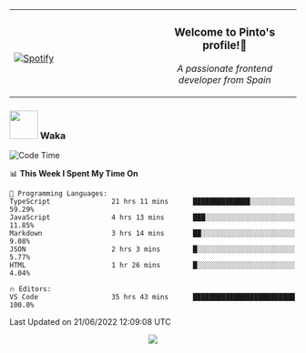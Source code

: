 <table width="100%" align="center"> 
  <tr>
  <td width="50%">
      
&nbsp; <br> [![Spotify](https://novatorem-zeta-rust.vercel.app/api/spotify)](https://open.spotify.com/user/novatorem-zeta-rust)

  </td>
  <td width="50%">
    <h3 align="center">Welcome to Pinto's profile!👋</h3>
    <p align="center"><em>A passionate frontend developer from Spain</em></p>
  </td>
  </table>

### <img src="https://media.giphy.com/media/VgCDAzcKvsR6OM0uWg/giphy.gif" width="50"> Waka

  <!--START_SECTION:waka-->
![Code Time](http://img.shields.io/badge/Code%20Time-552%20hrs%2051%20mins-blue)

📊 **This Week I Spent My Time On** 

```text
💬 Programming Languages: 
TypeScript               21 hrs 11 mins      ██████████████░░░░░░░░░░░   59.29% 
JavaScript               4 hrs 13 mins       ███░░░░░░░░░░░░░░░░░░░░░░   11.85% 
Markdown                 3 hrs 14 mins       ██░░░░░░░░░░░░░░░░░░░░░░░   9.08% 
JSON                     2 hrs 3 mins        █░░░░░░░░░░░░░░░░░░░░░░░░   5.77% 
HTML                     1 hr 26 mins        █░░░░░░░░░░░░░░░░░░░░░░░░   4.04%

🔥 Editors: 
VS Code                  35 hrs 43 mins      █████████████████████████   100.0%

```


 Last Updated on 21/06/2022 12:09:08 UTC
<!--END_SECTION:waka-->

<div align="center">
<img src="https://github-readme-stats-gilt-tau.vercel.app/api/top-langs/?username=pinto-hub&layout=compact&theme=dracula" />
</div>

